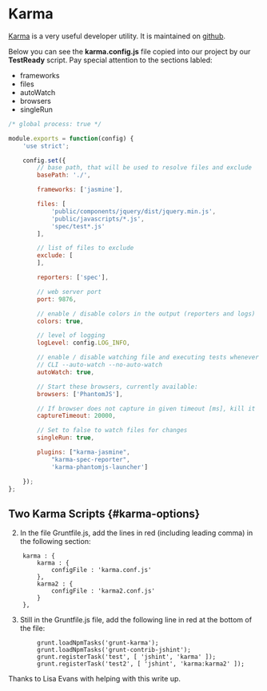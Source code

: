 # Karma

[Karma][karmaHome] is a very useful developer utility. It is maintained on [github][gitkarma].

Below you can see the **karma.config.js** file copied into our project by our **TestReady** script. Pay special attention to the sections labled:

* frameworks
* files
* autoWatch
* browsers
* singleRun



```javascript
/* global process: true */

module.exports = function(config) {
    'use strict';

    config.set({
        // base path, that will be used to resolve files and exclude
        basePath: './',

        frameworks: ['jasmine'],

        files: [
            'public/components/jquery/dist/jquery.min.js',
            'public/javascripts/*.js',
            'spec/test*.js'
        ],

        // list of files to exclude
        exclude: [
        ],

        reporters: ['spec'],

        // web server port
        port: 9876,

        // enable / disable colors in the output (reporters and logs)
        colors: true,

        // level of logging
        logLevel: config.LOG_INFO,

        // enable / disable watching file and executing tests whenever any file changes
        // CLI --auto-watch --no-auto-watch
        autoWatch: true,

        // Start these browsers, currently available:
        browsers: ['PhantomJS'],

        // If browser does not capture in given timeout [ms], kill it
        captureTimeout: 20000,

        // Set to false to watch files for changes
        singleRun: true,

        plugins: ["karma-jasmine",
            "karma-spec-reporter",
            'karma-phantomjs-launcher']

    });
};
```

[karmaHome]: http://karma-runner.github.io/0.13/index.html
[gitkarma]: https://github.com/karma-runner/karma

## Two Karma Scripts {#karma-options}

2) In the file Gruntfile.js, add the lines in red (including leading comma) in the following section:

```
    karma : {
        karma : {
            configFile : 'karma.conf.js'
        },
        karma2 : {
            configFile : 'karma2.conf.js'
        }
    },
```


3) Still in the Gruntfile.js file, add the following line in red at the bottom of the file:

```
        grunt.loadNpmTasks('grunt-karma');
        grunt.loadNpmTasks('grunt-contrib-jshint');
        grunt.registerTask('test', [ 'jshint', 'karma' ]);
        grunt.registerTask('test2', [ 'jshint', 'karma:karma2' ]);
```

Thanks to Lisa Evans with helping with this write up.


